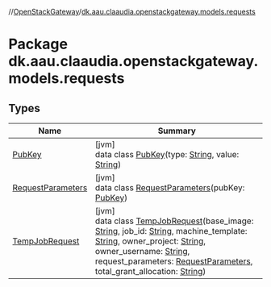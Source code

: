 //[OpenStackGateway](../../index.md)/[dk.aau.claaudia.openstackgateway.models.requests](index.md)

# Package dk.aau.claaudia.openstackgateway.models.requests

## Types

| Name | Summary |
|---|---|
| [PubKey](-pub-key/index.md) | [jvm]<br>data class [PubKey](-pub-key/index.md)(type: [String](https://kotlinlang.org/api/latest/jvm/stdlib/kotlin/-string/index.html), value: [String](https://kotlinlang.org/api/latest/jvm/stdlib/kotlin/-string/index.html)) |
| [RequestParameters](-request-parameters/index.md) | [jvm]<br>data class [RequestParameters](-request-parameters/index.md)(pubKey: [PubKey](-pub-key/index.md)) |
| [TempJobRequest](-temp-job-request/index.md) | [jvm]<br>data class [TempJobRequest](-temp-job-request/index.md)(base_image: [String](https://kotlinlang.org/api/latest/jvm/stdlib/kotlin/-string/index.html), job_id: [String](https://kotlinlang.org/api/latest/jvm/stdlib/kotlin/-string/index.html), machine_template: [String](https://kotlinlang.org/api/latest/jvm/stdlib/kotlin/-string/index.html), owner_project: [String](https://kotlinlang.org/api/latest/jvm/stdlib/kotlin/-string/index.html), owner_username: [String](https://kotlinlang.org/api/latest/jvm/stdlib/kotlin/-string/index.html), request_parameters: [RequestParameters](-request-parameters/index.md), total_grant_allocation: [String](https://kotlinlang.org/api/latest/jvm/stdlib/kotlin/-string/index.html)) |

